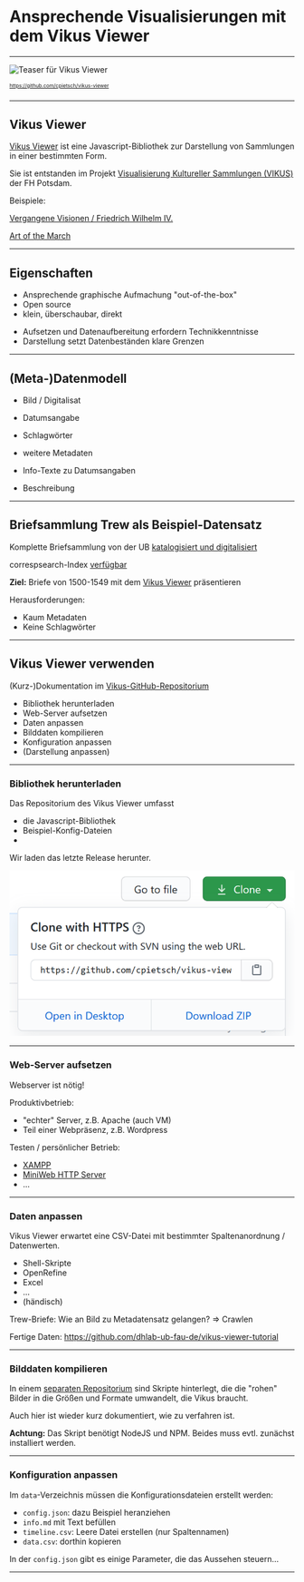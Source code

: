<!-- .element class="aligned-center title-page" -->

# Ansprechende Visualisierungen mit dem Vikus Viewer

- - -

![Teaser für Vikus Viewer](https://camo.githubusercontent.com/329524cde831523f9a189bcdea309211c476b2d4/68747470733a2f2f76696b75737669657765722e66682d706f747364616d2e64652f6173736574732f7465617365722e706e67)
<!-- .element width="50%" -->
<sup style="font-size: xx-small">https://github.com/cpietsch/vikus-viewer</sup>


---


## Vikus Viewer


[Vikus Viewer](https://vikusviewer.fh-potsdam.de/) ist eine Javascript-Bibliothek 
zur Darstellung von Sammlungen in einer bestimmten Form.

Sie ist entstanden im Projekt [Visualisierung Kultureller Sammlungen (VIKUS)](https://uclab.fh-potsdam.de/projects/vikus/) der FH Potsdam.


Beispiele:

[Vergangene Visionen / Friedrich Wilhelm IV.](https://vikusviewer.fh-potsdam.de/fw4/)

[Art of the March](https://vikusviewer.fh-potsdam.de/artofthemarch/)


---


## Eigenschaften

+ Ansprechende graphische Aufmachung "out-of-the-box"
+ Open source
+ klein, überschaubar, direkt

<!-- .element style="color:green" -->

- Aufsetzen und Datenaufbereitung erfordern Technikkenntnisse
- Darstellung setzt Datenbeständen klare Grenzen

<!-- .element style="color:red" -->

---


## (Meta-)Datenmodell

- Bild / Digitalisat
- Datumsangabe
- Schlagwörter

- weitere Metadaten
- Info-Texte zu Datumsangaben
- Beschreibung

---


## Briefsammlung Trew als Beispiel-Datensatz

Komplette Briefsammlung von der UB
[katalogisiert und digitalisiert](http://digital.bib-bvb.de/R/?func=collections&collection_id=2397&local_base=UBE)

correspsearch-Index [verfügbar](https://ub.fau.de/pub/briefsammlung_trew.cmif.xml)


**Ziel:** Briefe von 1500-1549 mit dem [Vikus Viewer](http://dhlab.ub.fau.de/vikus-trew/) präsentieren

Herausforderungen:

- Kaum Metadaten
- Keine Schlagwörter

---


## Vikus Viewer verwenden

(Kurz-)Dokumentation im [Vikus-GitHub-Repositorium](https://github.com/cpietsch/vikus-viewer)

- Bibliothek herunterladen
- Web-Server aufsetzen
- Daten anpassen
- Bilddaten kompilieren
- Konfiguration anpassen
- (Darstellung anpassen)

---


### Bibliothek herunterladen

Das Repositorium des Vikus Viewer umfasst

- die Javascript-Bibliothek
- Beispiel-Konfig-Dateien
- 


Wir laden das letzte Release herunter.

![Vikus Viewer von GitHub downloaden](download_vikus.png)


---


### Web-Server aufsetzen

Webserver ist nötig!

Produktivbetrieb:
- "echter" Server, z.B. Apache (auch VM)
- Teil einer Webpräsenz, z.B. Wordpress

Testen / persönlicher Betrieb:
- [XAMPP](https://www.apachefriends.org/de/index.html)
- [MiniWeb HTTP Server](http://miniweb.sourceforge.net/)
- ...


---


### Daten anpassen

Vikus Viewer erwartet eine CSV-Datei mit bestimmter Spaltenanordnung / Datenwerten.

- Shell-Skripte
- OpenRefine
- Excel
- ...
- (händisch)


Trew-Briefe: Wie an Bild zu Metadatensatz gelangen? => Crawlen

Fertige Daten: https://github.com/dhlab-ub-fau-de/vikus-viewer-tutorial


---


### Bilddaten kompilieren

In einem [separaten Repositorium]() sind Skripte hinterlegt, die die
"rohen" Bilder in die Größen  und Formate umwandelt, die Vikus braucht.

Auch hier ist wieder kurz dokumentiert, wie zu verfahren ist.

**Achtung:** 
Das Skript benötigt NodeJS und NPM. Beides muss evtl. zunächst installiert werden.


---


### Konfiguration anpassen

Im `data`-Verzeichnis müssen die Konfigurationsdateien erstellt werden:

- `config.json`: dazu Beispiel heranziehen
- `info.md` mit Text befüllen
- `timeline.csv`: Leere Datei erstellen (nur Spaltennamen)
- `data.csv`: dorthin kopieren

In der `config.json` gibt es einige Parameter, die das Aussehen steuern...

---



